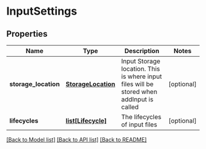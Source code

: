 # InputSettings

## Properties
Name | Type | Description | Notes
------------ | ------------- | ------------- | -------------
**storage_location** | [**StorageLocation**](StorageLocation.md) | Input Storage location. This is where input files will be stored when addInput is called | [optional] 
**lifecycles** | [**list[Lifecycle]**](Lifecycle.md) | The lifecycles of input files | [optional] 

[[Back to Model list]](../README.md#documentation-for-models) [[Back to API list]](../README.md#documentation-for-api-endpoints) [[Back to README]](../README.md)


